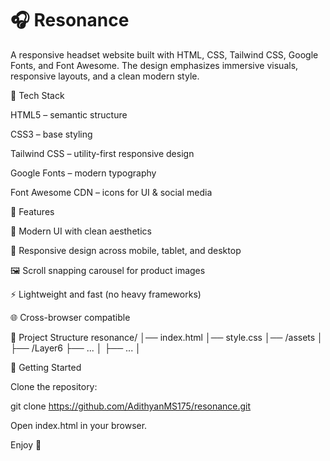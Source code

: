 <h1>🎧 Resonance</h1>

A responsive headset website built with HTML, CSS, Tailwind CSS, Google Fonts, and Font Awesome.
The design emphasizes immersive visuals, responsive layouts, and a clean modern style.

🚀 Tech Stack

HTML5 – semantic structure

CSS3 – base styling

Tailwind CSS
 – utility-first responsive design

Google Fonts
 – modern typography

Font Awesome CDN
 – icons for UI & social media

📱 Features

🎨 Modern UI with clean aesthetics

📱 Responsive design across mobile, tablet, and desktop

🖼️ Scroll snapping carousel for product images

⚡ Lightweight and fast (no heavy frameworks)

🌐 Cross-browser compatible

📂 Project Structure
resonance/
│── index.html
│── style.css
│── /assets
│    ├── /Layer6
          ├── ...
│    ├── ...
│    




🔧 Getting Started

Clone the repository:

git clone https://github.com/AdithyanMS175/resonance.git


Open index.html in your browser.

Enjoy 🎉
